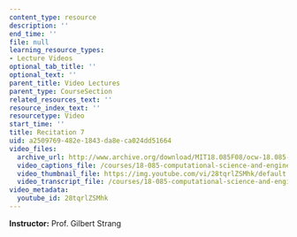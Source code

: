 ```yaml
---
content_type: resource
description: ''
end_time: ''
file: null
learning_resource_types:
- Lecture Videos
optional_tab_title: ''
optional_text: ''
parent_title: Video Lectures
parent_type: CourseSection
related_resources_text: ''
resource_index_text: ''
resourcetype: Video
start_time: ''
title: Recitation 7
uid: a2509769-482e-1843-da8e-ca024dd51664
video_files:
  archive_url: http://www.archive.org/download/MIT18.085F08/ocw-18.085-f08-rec07_300k.mp4
  video_captions_file: /courses/18-085-computational-science-and-engineering-i-fall-2008/59b9bb74ce31555b96509b744bc87960_28tqrlZSMhk.vtt
  video_thumbnail_file: https://img.youtube.com/vi/28tqrlZSMhk/default.jpg
  video_transcript_file: /courses/18-085-computational-science-and-engineering-i-fall-2008/6165047ebb6c1a6c4b79b04f6d54c3fd_28tqrlZSMhk.pdf
video_metadata:
  youtube_id: 28tqrlZSMhk
---
```


**Instructor:** Prof. Gilbert Strang